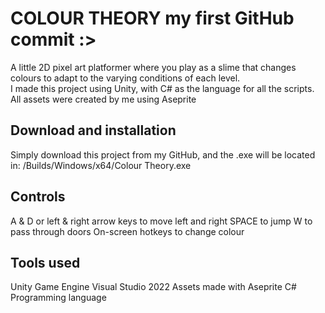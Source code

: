# COLOUR THEORY my first GitHub commit :>
A little 2D pixel art platformer where you play as a slime that changes colours to adapt to the varying conditions of each level. <br>
I made this project using Unity, with C# as the language for all the scripts. <br>
All assets were created by me using Aseprite

## Download and installation
Simply download this project from my GitHub, and the .exe will be located in: /Builds/Windows/x64/Colour Theory.exe

## Controls
A & D or left & right arrow keys to move left and right
SPACE to jump
W to pass through doors
On-screen hotkeys to change colour

## Tools used
Unity Game Engine
Visual Studio 2022
Assets made with Aseprite
C# Programming language
